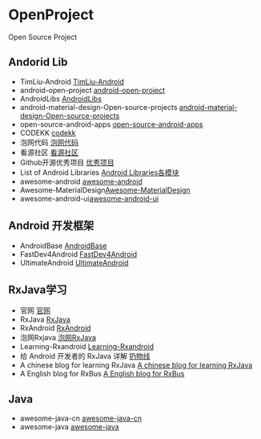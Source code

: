 # OpenProject
Open Source Project 

## Andorid Lib

* TimLiu-Android [TimLiu-Android](https://github.com/Morcal/TimLiu-Android)  
* android-open-project [android-open-project](https://github.com/Trinea/android-open-project)  
* AndroidLibs [AndroidLibs](https://github.com/XXApple/AndroidLibs)  
* android-material-design-Open-source-projects [android-material-design-Open-source-projects](https://github.com/soyoungboy/android-material-design-Open-source-projects)  
* open-source-android-apps [open-source-android-apps](https://github.com/pcqpcq/open-source-android-apps)  
* CODEKK [codekk](http://p.codekk.com/)  
* 泡网代码 [泡网代码](http://www.jcodecraeer.com/plus/list.php?tid=31)  
* 看源社区 [看源社区](http://www.see-source.com/androidwidget/list.html)  
* Github开源优秀项目 [优秀项目](http://www.cnblogs.com/hawkon/p/3593709.html)  
* List of Android Libraries [Android Libraries各模块](https://github.com/Morcal/awesome-android-libraries)  
* awesome-android [awesome-android](https://github.com/snowdream/awesome-android)  
* Awesome-MaterialDesign[Awesome-MaterialDesign](https://github.com/lightSky/Awesome-MaterialDesign)  
* awesome-android-ui[awesome-android-ui](https://github.com/liaohuqiu/awesome-android-ui)

## Android 开发框架  

* AndroidBase [AndroidBase](https://github.com/Morcal/AndroidBase)  
* FastDev4Android [FastDev4Android](https://github.com/jiangqqlmj/FastDev4Android)  
* UltimateAndroid [UltimateAndroid](https://github.com/cymcsg/UltimateAndroid)  

## RxJava学习  

* 官网 [官网](http://reactivex.io/)  
* RxJava [RxJava](https://github.com/ReactiveX/RxJava)  
* RxAndroid [RxAndroid](https://github.com/ReactiveX/RxAndroid)  
* 泡网Rxjava [泡网RxJava](http://www.jcodecraeer.com/a/anzhuokaifa/androidkaifa/2015/0430/2815.html)  
* Learning-Rxandroid [Learning-Rxandroid](https://github.com/YongHuiLuo/Learning-Rxandroid)  
* 给 Android 开发者的 RxJava 详解 [扔物线](http://gank.io/post/560e15be2dca930e00da1083)  
* A chinese blog for learning RxJava [A chinese blog for learning RxJava](http://blog.csdn.net/lzyzsd/article/details/41833541)  
* A English blog for RxBus [A English blog for RxBus](http://nerds.weddingpartyapp.com/tech/2014/12/24/implementing-an-event-bus-with-rxjava-rxbus/)  

## Java   

* awesome-java-cn [awesome-java-cn](https://github.com/jobbole/awesome-java-cn)  
* awesome-java [awesome-java](https://github.com/akullpp/awesome-java)  
